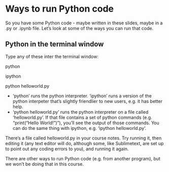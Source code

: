 # Ways to run Python code

So you have some Python code - maybe written in these slides, maybe in a .py or .ipynb file. Let’s look at some of the ways you can run that code.

## Python in the terminal window

Type any of these inter the terminal window:

python

ipython

python helloworld.py

* ‘python’ runs the python interpreter. ‘ipython’ runs a version of the python interpeter that’s slightly friendlier to new users, e.g. it has better help.
* ‘python helloworld.py’ runs the python interpreter on a file called ‘helloworld.py’. If that file contains a set of python commands \(e.g. “print\(“Hello World!”\)”\), you’ll see the output of those commands. You can do the same thing with ipython, e.g. ‘ipython helloworld.py’. 

There’s a file called helloworld.py in your course notes. Try running it, then editing it \(any text editor will do, although some, like Sublimetext, are set up to point out any coding errors to you\), and running it again.

There are other ways to run Python code \(e.g. from another program\), but we won’t be doing that in this course.

